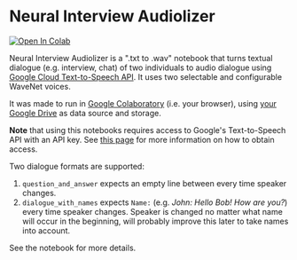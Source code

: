 # Neural Interview Audiolizer

[![Open In Colab](https://colab.research.google.com/assets/colab-badge.svg)](https://colab.research.google.com/github/olaviinha/NeuralInterviewAudiolizer/blob/main/NeuralInterviewAudiolizer.ipynb)

Neural Interview Audiolizer is a ".txt to .wav" notebook that turns textual dialogue (e.g. interview, chat) of two individuals to audio dialogue using [Google Cloud Text-to-Speech API](https://cloud.google.com/text-to-speech). It uses two selectable and configurable WaveNet voices.

It was made to run in [Google Colaboratory](https://colab.research.google.com/) (i.e. your browser), using [your Google Drive](https://drive.google.com/drive/my-drive) as data source and storage.

**Note** that using this notebooks requires access to Google's Text-to-Speech API with an API key. See [this page](https://cloud.google.com/text-to-speech/docs/quickstart-client-libraries#before-you-begin) for more information on how to obtain access.

Two dialogue formats are supported:
1) `question_and_answer` expects an empty line between every time speaker changes.
2) `dialogue_with_names` expects `Name:` (e.g. _John: Hello Bob! How are you?_) every time speaker changes. Speaker is changed no matter what name will occur in the beginning, will probably improve this later to take names into account.

See the notebook for more details.

